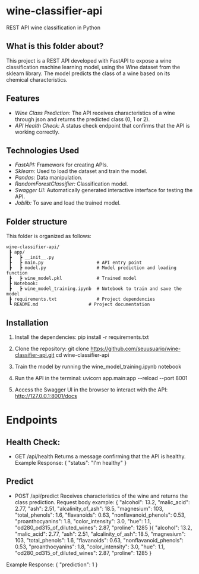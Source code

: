 # wine-classifier-api
 REST API wine classification in Python

## What is this folder about?
This project is a REST API developed with FastAPI to expose a wine classification machine learning model, using the Wine dataset from the sklearn library. The model predicts the class of a wine based on its chemical characteristics.

## Features
- *Wine Class Prediction:* The API receives characteristics of a wine through json and returns the predicted class (0, 1 or 2).
- *API Health Check:* A status check endpoint that confirms that the API is working correctly.

## Technologies Used
- *FastAPI:* Framework for creating APIs.
- *Sklearn:* Used to load the dataset and train the model.
- *Pandas:* Data manipulation.
- *RandomForestClassifier:* Classification model.
- *Swagger UI:* Automatically generated interactive interface for testing the API.
- *Joblib:* To save and load the trained model.


## Folder structure
This folder is organized as follows:  

```
wine-classifier-api/
 ┣ app/
 ┣   ┣ __init__.py
 ┣   ┣ main.py                    # API entry point
 ┣   ┣ model.py                   # Model prediction and loading function
 ┣   ┣ wine_model.pkl             # Trained model
 ┣ Notebook:  
 ┣   ┣ wine_model_training.ipynb  # Notebook to train and save the model
 ┣ requirements.txt               # Project dependencies
 ┗ README.md                   # Project documentation
 ```
 
## Installation

1) Install the dependencies:
pip install -r requirements.txt

2) Clone the repository:
git clone https://github.com/seuusuario/wine-classifier-api.git
cd wine-classifier-api

3) Train the model by running the wine_model_training.ipynb notebook

4) Run the API in the terminal:
uvicorn app.main:app --reload --port 8001

5) Access the Swagger UI in the browser to interact with the API:
http://127.0.0.1:8001/docs


# Endpoints

## Health Check:

- GET /api/health
Returns a message confirming that the API is healthy.
Example Response:
{
  "status": "I'm healthy"
}

## Predict

- POST /api/predict
Receives characteristics of the wine and returns the class prediction.
Request body example:
{
  "alcohol": 13.2,
  "malic_acid": 2.77,
  "ash": 2.51,
  "alcalinity_of_ash": 18.5,
  "magnesium": 103,
  "total_phenols": 1.6,
  "flavanoids": 0.63,
  "nonflavanoid_phenols": 0.53,
  "proanthocyanins": 1.8,
  "color_intensity": 3.0,
  "hue": 1.1,
  "od280_od315_of_diluted_wines": 2.87,
  "proline": 1285
}{
  "alcohol": 13.2,
  "malic_acid": 2.77,
  "ash": 2.51,
  "alcalinity_of_ash": 18.5,
  "magnesium": 103,
  "total_phenols": 1.6,
  "flavanoids": 0.63,
  "nonflavanoid_phenols": 0.53,
  "proanthocyanins": 1.8,
  "color_intensity": 3.0,
  "hue": 1.1,
  "od280_od315_of_diluted_wines": 2.87,
  "proline": 1285
}

Example Response:
{
  "prediction": 1
}
